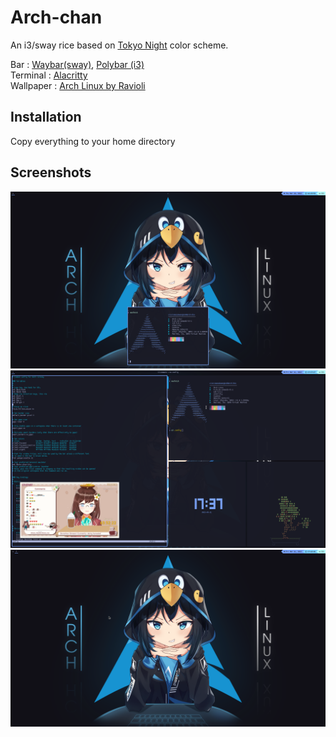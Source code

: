 Arch-chan
========
An i3/sway rice based on [Tokyo Night](https://github.com/enkia/tokyo-night-vscode-theme) color scheme. 

Bar : [Waybar(sway)](https://github.com/Alexays/Waybar), [Polybar (i3)](https://polybar.github.io/) \
Terminal : [Alacritty](https://alacritty.org/) \
Wallpaper : [Arch Linux by Ravioli](https://www.pixiv.net/en/artworks/89596288)

Installation
------------

Copy everything to your home directory

Screenshots
---
<p align="center">
  <img src="Screenshots/2022-03-10_16:15:50.png" style="width:800px;"/>
  <img src="Screenshots/2022-03-11_17:37:27.png" style="width:800px;"/>
  <img src="Screenshots/2022-03-11_17:42:46.png" style="width:800px;"/>
</p>
